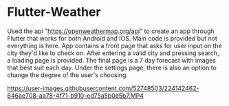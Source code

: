 # Flutter-Weather

Used the api "https://openweathermap.org/api" to create an app through Flutter that works for both Android and IOS. Main code is provided but not everything is here. 
App contains a front page that asks for user input on the city they'd like to check on. After entering a valid city and pressing search, a loading page is provided.
The final page is a 7 day forecast with images that best suit each day. Under the settings page, there is also an option to change the degree of the user's choosing. 



https://user-images.githubusercontent.com/52748503/224142462-646ae708-aa78-4f71-b910-ed75a5b0e5b7.MP4

